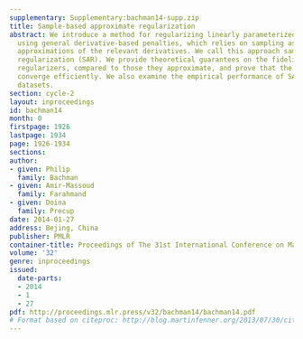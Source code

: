 ```yaml
---
supplementary: Supplementary:bachman14-supp.zip
title: Sample-based approximate regularization
abstract: We introduce a method for regularizing linearly parameterized functions
  using general derivative-based penalties, which relies on sampling as well as finite-difference
  approximations of the relevant derivatives. We call this approach sample-based approximate
  regularization (SAR). We provide theoretical guarantees on the fidelity of such
  regularizers, compared to those they approximate, and prove that the approximations
  converge efficiently. We also examine the empirical performance of SAR on several
  datasets.
section: cycle-2
layout: inproceedings
id: bachman14
month: 0
firstpage: 1926
lastpage: 1934
page: 1926-1934
sections: 
author:
- given: Philip
  family: Bachman
- given: Amir-Massoud
  family: Farahmand
- given: Doina
  family: Precup
date: 2014-01-27
address: Bejing, China
publisher: PMLR
container-title: Proceedings of The 31st International Conference on Machine Learning
volume: '32'
genre: inproceedings
issued:
  date-parts:
  - 2014
  - 1
  - 27
pdf: http://proceedings.mlr.press/v32/bachman14/bachman14.pdf
# Format based on citeproc: http://blog.martinfenner.org/2013/07/30/citeproc-yaml-for-bibliographies/
---
```

